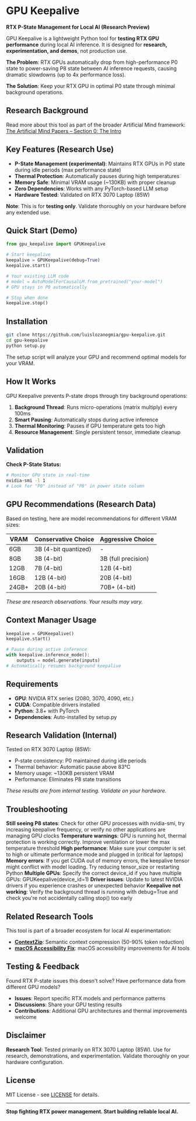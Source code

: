 # GPU Keepalive

**RTX P-State Management for Local AI (Research Preview)**

GPU Keepalive is a lightweight Python tool for **testing RTX GPU performance** during local AI inference. It is designed for **research, experimentation, and demos**, not production use.

**The Problem**: RTX GPUs automatically drop from high-performance P0 state to power-saving P8 state between AI inference requests, causing dramatic slowdowns (up to 4x performance loss).

**The Solution**: Keep your RTX GPU in optimal P0 state through minimal background operations.

## Research Background

Read more about this tool as part of the broader Artificial Mind framework: [The Artificial Mind Papers – Section 0: The Intro](https://medium.com/@luislozanog86/the-artificial-mind-papers-section-0-the-intro-how-validation-before-action-changes-everything-becfeb3a0ddc)

## Key Features (Research Use)

* **P-State Management (experimental)**: Maintains RTX GPUs in P0 state during idle periods (max performance state)
* **Thermal Protection**: Automatically pauses during high temperatures
* **Memory Safe**: Minimal VRAM usage (~130KB) with proper cleanup
* **Zero Dependencies**: Works with any PyTorch-based LLM setup
* **Hardware Tested**: Validated on RTX 3070 Laptop (85W)

**Note**: This is for **testing only**. Validate thoroughly on your hardware before any extended use.

## Quick Start (Demo)

```python
from gpu_keepalive import GPUKeepalive

# Start keepalive
keepalive = GPUKeepalive(debug=True)
keepalive.start()

# Your existing LLM code
# model = AutoModelForCausalLM.from_pretrained("your-model")
# GPU stays in P0 automatically

# Stop when done
keepalive.stop()
```

## Installation

```bash
git clone https://github.com/luislozanogmia/gpu-keepalive.git
cd gpu-keepalive
python setup.py
```

The setup script will analyze your GPU and recommend optimal models for your VRAM.

## How It Works

GPU Keepalive prevents P-state drops through tiny background operations:

1. **Background Thread**: Runs micro-operations (matrix multiply) every 100ms
2. **Smart Pausing**: Automatically stops during active inference
3. **Thermal Monitoring**: Pauses if GPU temperature gets too high
4. **Resource Management**: Single persistent tensor, immediate cleanup

## Validation

**Check P-State Status:**
```bash
# Monitor GPU state in real-time
nvidia-smi -l 1
# Look for "P0" instead of "P8" in power state column
```

## GPU Recommendations (Research Data)

Based on testing, here are model recommendations for different VRAM sizes:

| VRAM | Conservative Choice | Aggressive Choice |
|------|-------------------|------------------|
| 6GB  | 3B (4-bit quantized) | - |
| 8GB  | 3B (4-bit) | 3B (full precision) |
| 12GB | 7B (4-bit) | 12B (4-bit) |
| 16GB | 12B (4-bit) | 20B (4-bit) |
| 24GB+ | 20B (4-bit) | 70B+ (4-bit) |

*These are research observations. Your results may vary.*

## Context Manager Usage

```python
keepalive = GPUKeepalive()
keepalive.start()

# Pause during active inference
with keepalive.inference_mode():
    outputs = model.generate(inputs)
# Automatically resumes background keepalive
```

## Requirements

* **GPU**: NVIDIA RTX series (2080, 3070, 4090, etc.)
* **CUDA**: Compatible drivers installed  
* **Python**: 3.8+ with PyTorch
* **Dependencies**: Auto-installed by setup.py

## Research Validation (Internal)

Tested on RTX 3070 Laptop (85W):
* P-state consistency: P0 maintained during idle periods
* Thermal behavior: Automatic pause above 83°C
* Memory usage: ~130KB persistent VRAM
* Performance: Eliminates P8 state transitions

*These results are from internal testing. Validate on your hardware.*

## Troubleshooting

**Still seeing P8 states**: Check for other GPU processes with nvidia-smi, try increasing keepalive frequency, or verify no other applications are managing GPU clocks
**Temperature warnings**: GPU is running hot, thermal protection is working correctly. Improve ventilation or lower the max temperature threshold
**High performance**: Make sure your computer is set to high or ultimate performance mode and plugged in (critical for laptops)
**Memory errors**: If you get CUDA out of memory errors, the keepalive tensor might conflict with model loading. Try reducing tensor_size or restarting Python
**Multiple GPUs**: Specify the correct device_id if you have multiple GPUs: GPUKeepalive(device_id=1)
**Driver issues**: Update to latest NVIDIA drivers if you experience crashes or unexpected behavior
**Keepalive not working**: Verify the background thread is running with debug=True and check you're not accidentally calling stop() too early

## Related Research Tools

This tool is part of a broader ecosystem for local AI experimentation:

* **[ContextZip](https://github.com/luislozanogmia/contextzip)**: Semantic context compression (50-90% token reduction)
* **[macOS Accessibility Fix](https://github.com/luislozanogmia/macos-electron-accessibility-fix)**: macOS accessibility improvements for AI tools

## Testing & Feedback

Found RTX P-state issues this doesn't solve? Have performance data from different GPU models?

* **Issues**: Report specific RTX models and performance patterns
* **Discussions**: Share your GPU testing results
* **Contributions**: Additional GPU architectures and thermal improvements welcome

## Disclaimer

**Research Tool**: Tested primarily on RTX 3070 Laptop (85W). Use for research, demonstrations, and experimentation. Validate thoroughly on your hardware configuration.

## License

MIT License - see [LICENSE](LICENSE) for details.

---

**Stop fighting RTX power management. Start building reliable local AI.**
